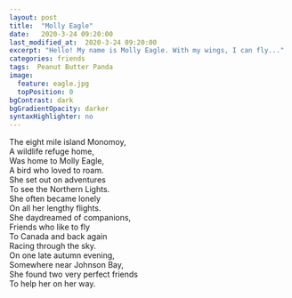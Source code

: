```yaml
---
layout: post
title:  "Molly Eagle"
date:   2020-3-24 09:20:00
last_modified_at:  2020-3-24 09:20:00
excerpt: "Hello! My name is Molly Eagle. With my wings, I can fly..."
categories: friends
tags:  Peanut Butter Panda
image:
  feature: eagle.jpg
  topPosition: 0
bgContrast: dark
bgGradientOpacity: darker
syntaxHighlighter: no
---
```


The eight mile island Monomoy,<br>
A wildlife refuge home,<br>
Was home to Molly Eagle,<br>
A bird who loved to roam.<br>
She set out on adventures<br>
To see the Northern Lights.<br>
She often became lonely<br>
On all her lengthy flights.<br>
She daydreamed of companions,<br>
Friends who like to fly<br>
To Canada and back again<br>
Racing through the sky.<br>
On one late autumn evening,<br>
Somewhere near Johnson Bay,<br>
She found two very perfect friends<br>
To help her on her way.<br>
